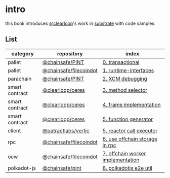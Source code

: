 # intro

this book introduces [@clearloop][0]'s work in [substrate][1] with code samples.

## List

| category       | repository                 | index                                                                    |
|----------------|----------------------------|--------------------------------------------------------------------------|
| pallet         | [@chainsafe/PINT]()        | [0. transactional](./transactional.md)                                   |
| pallet         | [@chainsafe/filecoindot]() | [1. runtime-interfaces](./runtime-interfaces.md)                         |
| parachain      | [@chainsafe/PINT]()        | [2. XCM debugging](./xcm-debugging.md)                                   |
| smart contract | [@clearloop/ceres]()       | [3. method selector](./method-selector.md)                               |
| smart contract | [@clearloop/ceres]()       | [4. frame implementation](./frame-implementation.md)                     |
| smart contract | [@clearloop/ceres]()       | [5. function generator](./function-generator.md)                         |
| client         | [@patractlabs/vertic]()    | [5. reactor call executor](./reactor-call-executor.md)                   |
| rpc            | [@chainsafe/filecoindot]() | [6. use offchain storage in rpc](./use-offchain-storage-in-rpc.md)       |
| ocw            | [@chainsafe/filecoindot]() | [7. offchain worker implementation](./offchain-worker-implementation.md) |
| polkadot-js    | [@chainsafe/pint]()        | [8. polkadotjs e2e util](./polkadotjs-e2e-util.md)                       |

[0]: https://github.com/clearloop
[1]: https://github.com/paritytech/substrate

